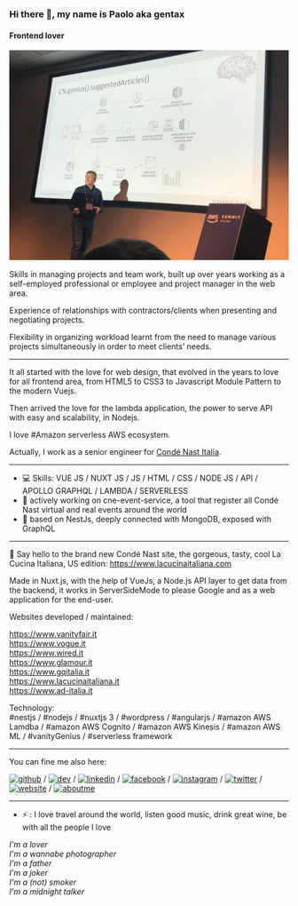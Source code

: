 ### Hi there 👋, my name is Paolo aka gentax
#### Frontend lover
![Frontend lover](https://github.com/gentax/gentax/blob/master/images/aws-summit.jpg?raw=true)

Skills in managing projects and team work, built up over years working as a self-employed professional or employee and project manager in the web area.

Experience of relationships with contractors/clients when presenting and negotiating projects.

Flexibility in organizing workload learnt from the need to manage various projects simultaneously in order to meet clients’ needs.

---

It all started with the love for web design, that evolved in the years to love for all frontend area, from HTML5 to CSS3 to Javascript Module Pattern to the modern Vuejs.

Then arrived the love for the lambda application, the power to serve API with easy and scalability, in Nodejs.

I love #Amazon serverless AWS ecosystem.

Actually, I work as a senior engineer for [Condé Nast Italia](https://www.condenast.it).

--- 

- :computer: Skills: VUE JS / NUXT JS / JS / HTML / CSS / NODE JS / API / APOLLO GRAPHQL / LAMBDA / SERVERLESS
- 🌱 actively working on cne-event-service, a tool that register all Condé Nast virtual and real events around the world
- 🌱 based on NestJs, deeply connected with MongoDB, exposed with GraphQL

---

🔭 Say hello to the brand new Condé Nast site, the gorgeous, tasty, cool La Cucina Italiana, US edition:
https://www.lacucinaitaliana.com

Made in Nuxt.js, with the help of VueJs, a Node.js API layer to get data from the backend, it works in ServerSideMode to please Google and as a web application for the end-user.

Websites developed / maintained:

https://www.vanityfair.it  
https://www.vogue.it  
https://www.wired.it  
https://www.glamour.it  
https://www.gqitalia.it  
https://www.lacucinaitaliana.it  
https://www.ad-italia.it  

Technology:  
#nestjs / #nodejs / #nuxtjs 3 / #wordpress / #angularjs / #amazon AWS Lamdba / #amazon AWS Cognito / #amazon AWS Kinesis / #amazon AWS ML / #vanityGenius / #serverless framework

---

You can fine me also here:  

[<img src='https://cdn.jsdelivr.net/npm/simple-icons@3.0.1/icons/github.svg' alt='github' height='30'>](https://github.com/gentax) / [<img src='https://cdn.jsdelivr.net/npm/simple-icons@3.0.1/icons/dev-dot-to.svg' alt='dev' height='30'>](https://dev.to/gentax) / [<img src='https://cdn.jsdelivr.net/npm/simple-icons@3.0.1/icons/linkedin.svg' alt='linkedin' height='30'>](https://www.linkedin.com/in/paologenta/) / [<img src='https://cdn.jsdelivr.net/npm/simple-icons@3.0.1/icons/facebook.svg' alt='facebook' height='30'>](https://www.facebook.com/gentax) / [<img src='https://cdn.jsdelivr.net/npm/simple-icons@3.0.1/icons/instagram.svg' alt='instagram' height='30'>](https://www.instagram.com/paologentax/) / [<img src='https://cdn.jsdelivr.net/npm/simple-icons@3.0.1/icons/twitter.svg' alt='twitter' height='30'>](https://twitter.com/gentax) / [<img src='https://cdn.jsdelivr.net/npm/simple-icons@3.0.1/icons/icloud.svg' alt='website' height='30'>](https://www.gentax.it) / [<img src='https://cdn.jsdelivr.net/npm/simple-icons@3.0.1/icons/about-dot-me.svg' alt='aboutme' height='30'>](https://about.me/paologenta/)

--- 

- ⚡ : I love travel around the world, listen good music, drink great wine, be with all the people I love

_I'm a lover_  
_I'm a wannabe photographer_  
_I'm a father_  
_I'm a joker_  
_I'm a (not) smoker_  
_I'm a midnight talker_
